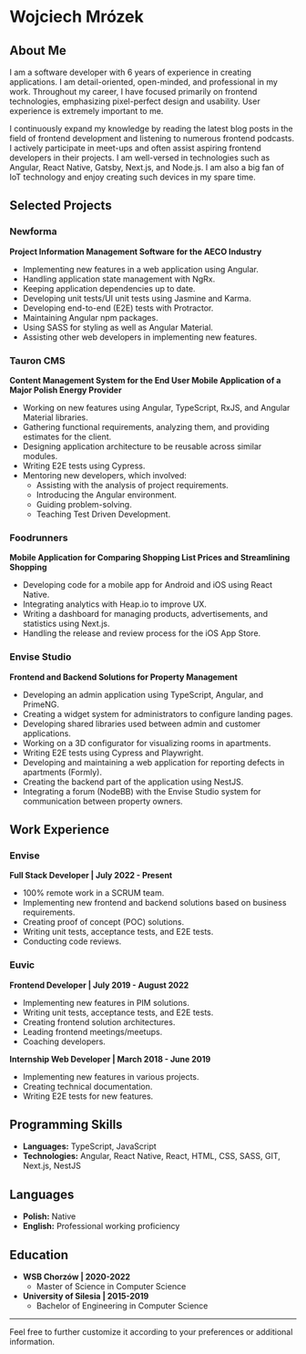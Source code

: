 # Wojciech Mrózek

## About Me

I am a software developer with 6 years of experience in creating applications. I am detail-oriented, open-minded, and professional in my work. Throughout my career, I have focused primarily on frontend technologies, emphasizing pixel-perfect design and usability. User experience is extremely important to me.

I continuously expand my knowledge by reading the latest blog posts in the field of frontend development and listening to numerous frontend podcasts. I actively participate in meet-ups and often assist aspiring frontend developers in their projects. I am well-versed in technologies such as Angular, React Native, Gatsby, Next.js, and Node.js. I am also a big fan of IoT technology and enjoy creating such devices in my spare time.

## Selected Projects

### Newforma
**Project Information Management Software for the AECO Industry**
- Implementing new features in a web application using Angular.
- Handling application state management with NgRx.
- Keeping application dependencies up to date.
- Developing unit tests/UI unit tests using Jasmine and Karma.
- Developing end-to-end (E2E) tests with Protractor.
- Maintaining Angular npm packages.
- Using SASS for styling as well as Angular Material.
- Assisting other web developers in implementing new features.

### Tauron CMS
**Content Management System for the End User Mobile Application of a Major Polish Energy Provider**
- Working on new features using Angular, TypeScript, RxJS, and Angular Material libraries.
- Gathering functional requirements, analyzing them, and providing estimates for the client.
- Designing application architecture to be reusable across similar modules.
- Writing E2E tests using Cypress.
- Mentoring new developers, which involved:
  - Assisting with the analysis of project requirements.
  - Introducing the Angular environment.
  - Guiding problem-solving.
  - Teaching Test Driven Development.

### Foodrunners
**Mobile Application for Comparing Shopping List Prices and Streamlining Shopping**
- Developing code for a mobile app for Android and iOS using React Native.
- Integrating analytics with Heap.io to improve UX.
- Writing a dashboard for managing products, advertisements, and statistics using Next.js.
- Handling the release and review process for the iOS App Store.

### Envise Studio
**Frontend and Backend Solutions for Property Management**
- Developing an admin application using TypeScript, Angular, and PrimeNG.
- Creating a widget system for administrators to configure landing pages.
- Developing shared libraries used between admin and customer applications.
- Working on a 3D configurator for visualizing rooms in apartments.
- Writing E2E tests using Cypress and Playwright.
- Developing and maintaining a web application for reporting defects in apartments (Formly).
- Creating the backend part of the application using NestJS.
- Integrating a forum (NodeBB) with the Envise Studio system for communication between property owners.

## Work Experience

### Envise
**Full Stack Developer | July 2022 - Present**
- 100% remote work in a SCRUM team.
- Implementing new frontend and backend solutions based on business requirements.
- Creating proof of concept (POC) solutions.
- Writing unit tests, acceptance tests, and E2E tests.
- Conducting code reviews.

### Euvic
**Frontend Developer | July 2019 - August 2022**
- Implementing new features in PIM solutions.
- Writing unit tests, acceptance tests, and E2E tests.
- Creating frontend solution architectures.
- Leading frontend meetings/meetups.
- Coaching developers.

**Internship Web Developer | March 2018 - June 2019**
- Implementing new features in various projects.
- Creating technical documentation.
- Writing E2E tests for new features.

## Programming Skills
- **Languages:** TypeScript, JavaScript
- **Technologies:** Angular, React Native, React, HTML, CSS, SASS, GIT, Next.js, NestJS

## Languages
- **Polish:** Native
- **English:** Professional working proficiency

## Education
- **WSB Chorzów | 2020-2022**
  - Master of Science in Computer Science
- **University of Silesia | 2015-2019**
  - Bachelor of Engineering in Computer Science

---

Feel free to further customize it according to your preferences or additional information.
